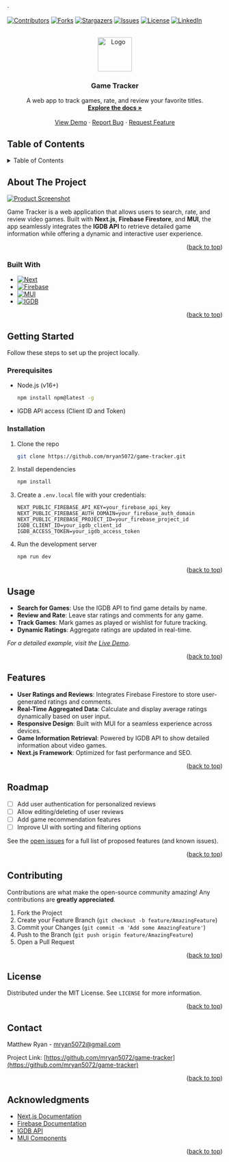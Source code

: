 ·<a id="readme-top"></a>

[![Contributors][contributors-shield]][contributors-url]
[![Forks][forks-shield]][forks-url]
[![Stargazers][stars-shield]][stars-url]
[![Issues][issues-shield]][issues-url]
[![License][license-shield]][license-url]
[![LinkedIn][linkedin-shield]][linkedin-url]

<br />
<div align="center">
  <a href="https://github.com/mryan5072/game-tracker">
    <img src="images/logo.png" alt="Logo" width="80" height="80">
  </a>

  <h3 align="center">Game Tracker</h3>

  <p align="center">
    A web app to track games, rate, and review your favorite titles.
    <br />
    <a href="https://github.com/mryan5072/game-tracker"><strong>Explore the docs »</strong></a>
    <br />
    <br />
    <a href="https://github.com/mryan5072/game-tracker">View Demo</a>
    ·
    <a href="https://github.com/mryan5072/game-tracker/issues/new?labels=bug&template=bug-report---.md">Report Bug</a>
    ·
    <a href="https://github.com/mryan5072/game-tracker/issues/new?labels=enhancement&template=feature-request---.md">Request Feature</a>
  </p>
</div>

## Table of Contents

<details>
  <summary>Table of Contents</summary>
  <ol>
    <li>
      <a href="#about-the-project">About The Project</a>
      <ul>
        <li><a href="#built-with">Built With</a></li>
      </ul>
    </li>
    <li>
      <a href="#getting-started">Getting Started</a>
      <ul>
        <li><a href="#prerequisites">Prerequisites</a></li>
        <li><a href="#installation">Installation</a></li>
      </ul>
    </li>
    <li><a href="#usage">Usage</a></li>
    <li><a href="#features">Features</a></li>
    <li><a href="#roadmap">Roadmap</a></li>
    <li><a href="#contributing">Contributing</a></li>
    <li><a href="#license">License</a></li>
    <li><a href="#contact">Contact</a></li>
    <li><a href="#acknowledgments">Acknowledgments</a></li>
  </ol>
</details>

## About The Project

[![Product Screenshot][product-screenshot]](https://example.com)

Game Tracker is a web application that allows users to search, rate, and review video games. Built with **Next.js**, **Firebase Firestore**, and **MUI**, the app seamlessly integrates the **IGDB API** to retrieve detailed game information while offering a dynamic and interactive user experience.

<p align="right">(<a href="#readme-top">back to top</a>)</p>

### Built With

* [![Next][Next.js]][Next-url]
* [![Firebase][Firebase]][Firebase-url]
* [![MUI][MUI]][MUI-url]
* [![IGDB][IGDB]][IGDB-url]

<p align="right">(<a href="#readme-top">back to top</a>)</p>

## Getting Started

Follow these steps to set up the project locally.

### Prerequisites

* Node.js (v16+)
  ```sh
  npm install npm@latest -g
  ```
* IGDB API access (Client ID and Token)

### Installation

1. Clone the repo
   ```sh
   git clone https://github.com/mryan5072/game-tracker.git
   ```
2. Install dependencies
   ```sh
   npm install
   ```
3. Create a `.env.local` file with your credentials:
   ```env
   NEXT_PUBLIC_FIREBASE_API_KEY=your_firebase_api_key
   NEXT_PUBLIC_FIREBASE_AUTH_DOMAIN=your_firebase_auth_domain
   NEXT_PUBLIC_FIREBASE_PROJECT_ID=your_firebase_project_id
   IGDB_CLIENT_ID=your_igdb_client_id
   IGDB_ACCESS_TOKEN=your_igdb_access_token
   ```
4. Run the development server
   ```sh
   npm run dev
   ```

<p align="right">(<a href="#readme-top">back to top</a>)</p>

## Usage

- **Search for Games**: Use the IGDB API to find game details by name.
- **Review and Rate**: Leave star ratings and comments for any game.
- **Track Games**: Mark games as played or wishlist for future tracking.
- **Dynamic Ratings**: Aggregate ratings are updated in real-time.

_For a detailed example, visit the [Live Demo](https://yourdemo.com)._  

<p align="right">(<a href="#readme-top">back to top</a>)</p>

## Features

- **User Ratings and Reviews**: Integrates Firebase Firestore to store user-generated ratings and comments.
- **Real-Time Aggregated Data**: Calculate and display average ratings dynamically based on user input.
- **Responsive Design**: Built with MUI for a seamless experience across devices.
- **Game Information Retrieval**: Powered by IGDB API to show detailed information about video games.
- **Next.js Framework**: Optimized for fast performance and SEO.

<p align="right">(<a href="#readme-top">back to top</a>)</p>

## Roadmap

- [ ] Add user authentication for personalized reviews
- [ ] Allow editing/deleting of user reviews
- [ ] Add game recommendation features
- [ ] Improve UI with sorting and filtering options

See the [open issues](https://github.com/mryan5072/game-tracker/issues) for a full list of proposed features (and known issues).

<p align="right">(<a href="#readme-top">back to top</a>)</p>

## Contributing

Contributions are what make the open-source community amazing! Any contributions are **greatly appreciated**.

1. Fork the Project
2. Create your Feature Branch (`git checkout -b feature/AmazingFeature`)
3. Commit your Changes (`git commit -m 'Add some AmazingFeature'`)
4. Push to the Branch (`git push origin feature/AmazingFeature`)
5. Open a Pull Request

<p align="right">(<a href="#readme-top">back to top</a>)</p>

## License

Distributed under the MIT License. See `LICENSE` for more information.

<p align="right">(<a href="#readme-top">back to top</a>)</p>

## Contact

Matthew Ryan - mryan5072@gmail.com

Project Link: [https://github.com/mryan5072/game-tracker](https://github.com/mryan5072/game-tracker)

<p align="right">(<a href="#readme-top">back to top</a>)</p>

## Acknowledgments

* [Next.js Documentation](https://nextjs.org/docs)
* [Firebase Documentation](https://firebase.google.com/docs)
* [IGDB API](https://api-docs.igdb.com)
* [MUI Components](https://mui.com)

<p align="right">(<a href="#readme-top">back to top</a>)</p>

<!-- MARKDOWN LINKS & IMAGES -->
[contributors-shield]: https://img.shields.io/github/contributors/mryan5072/game-tracker.svg?style=for-the-badge
[contributors-url]: https://github.com/mryan5072/game-tracker/graphs/contributors
[forks-shield]: https://img.shields.io/github/forks/mryan5072/game-tracker.svg?style=for-the-badge
[forks-url]: https://github.com/mryan5072/game-tracker/network/members
[stars-shield]: https://img.shields.io/github/stars/mryan5072/game-tracker.svg?style=for-the-badge
[stars-url]: https://github.com/mryan5072/game-tracker/stargazers
[issues-shield]: https://img.shields.io/github/issues/mryan5072/game-tracker.svg?style=for-the-badge
[issues-url]: https://github.com/mryan5072/game-tracker/issues
[license-shield]: https://img.shields.io/github/license/mryan5072/game-tracker.svg?style=for-the-badge
[license-url]: https://github.com/mryan5072/game-tracker/blob/main/LICENSE
[linkedin-shield]: https://img.shields.io/badge/-LinkedIn-black.svg?style=for-the-badge&logo=linkedin&colorB=555
[linkedin-url]: https://linkedin.com/in/your_linkedin_username
[product-screenshot]: images/screenshot.png
[Next.js]: https://img.shields.io/badge/next.js-000000?style=for-the-badge&logo=nextdotjs&logoColor=white
[Next-url]: https://nextjs.org/
[Firebase]: https://img.shields.io/badge/firebase-ffca28?style=for-the-badge&logo=firebase&logoColor=black
[Firebase-url]: https://firebase.google.com/
[MUI]: https://img.shields.io/badge/MUI-007FFF?style=for-the-badge&logo=mui&logoColor=white
[MUI-url]: https://mui.com/
[IGDB]: https://img.shields.io/badge/IGDB-000000?style=for-the-badge&logo=gamepad&logoColor=white
[IGDB-url]: https://www.igdb.com/
